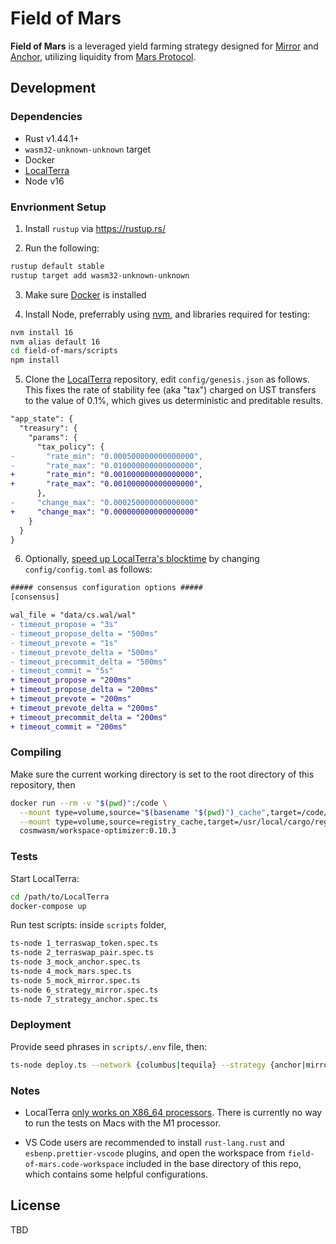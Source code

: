 # Field of Mars

**Field of Mars** is a leveraged yield farming strategy designed for [Mirror](https://twitter.com/mirror_protocol) and [Anchor](https://twitter.com/anchor_protocol), utilizing liquidity from [Mars Protocol](https://twitter.com/mars_protocol).

## Development

### Dependencies

- Rust v1.44.1+
- `wasm32-unknown-unknown` target
- Docker
- [LocalTerra](https://github.com/terra-project/LocalTerra)
- Node v16

### Envrionment Setup

1. Install `rustup` via https://rustup.rs/

2. Run the following:

```sh
rustup default stable
rustup target add wasm32-unknown-unknown
```

3. Make sure [Docker](https://www.docker.com/) is installed

4. Install Node, preferrably using [nvm](https://github.com/nvm-sh/nvm#installing-and-updating), and libraries required for testing:

```bash
nvm install 16
nvm alias default 16
cd field-of-mars/scripts
npm install
```

5. Clone the [LocalTerra](https://github.com/terra-project/LocalTerra#usage) repository, edit `config/genesis.json` as follows. This fixes the rate of stability fee (aka "tax") charged on UST transfers to the value of 0.1%, which gives us deterministic and preditable results.

```diff
"app_state": {
  "treasury": {
    "params": {
      "tax_policy": {
-       "rate_min": "0.000500000000000000",
-       "rate_max": "0.010000000000000000",
+       "rate_min": "0.001000000000000000",
+       "rate_max": "0.001000000000000000",
      },
-     "change_max": "0.000250000000000000"
+     "change_max": "0.000000000000000000"
    }
  }
}
```

6. Optionally, [speed up LocalTerra's blocktime](https://github.com/terra-project/LocalTerra#pro-tip-speed-up-block-time) by changing `config/config.toml` as follows:

```diff
##### consensus configuration options #####
[consensus]

wal_file = "data/cs.wal/wal"
- timeout_propose = "3s"
- timeout_propose_delta = "500ms"
- timeout_prevote = "1s"
- timeout_prevote_delta = "500ms"
- timeout_precommit_delta = "500ms"
- timeout_commit = "5s"
+ timeout_propose = "200ms"
+ timeout_propose_delta = "200ms"
+ timeout_prevote = "200ms"
+ timeout_prevote_delta = "200ms"
+ timeout_precommit_delta = "200ms"
+ timeout_commit = "200ms"
```

### Compiling

Make sure the current working directory is set to the root directory of this repository, then

```bash
docker run --rm -v "$(pwd)":/code \
  --mount type=volume,source="$(basename "$(pwd)")_cache",target=/code/target \
  --mount type=volume,source=registry_cache,target=/usr/local/cargo/registry \
  cosmwasm/workspace-optimizer:0.10.3
```

### Tests

Start LocalTerra:

```bash
cd /path/to/LocalTerra
docker-compose up
```

Run test scripts: inside `scripts` folder,

```bash
ts-node 1_terraswap_token.spec.ts
ts-node 2_terraswap_pair.spec.ts
ts-node 3_mock_anchor.spec.ts
ts-node 4_mock_mars.spec.ts
ts-node 5_mock_mirror.spec.ts
ts-node 6_strategy_mirror.spec.ts
ts-node 7_strategy_anchor.spec.ts
```

### Deployment

Provide seed phrases in `scripts/.env` file, then:

```bash
ts-node deploy.ts --network {columbus|tequila} --strategy {anchor|mirror} [--code-id <codeId>]
```

### Notes

- LocalTerra [only works on X86_64 processors](https://github.com/terra-project/LocalTerra#requirements). There is currently no way to run the tests on Macs with the M1 processor.

- VS Code users are recommended to install `rust-lang.rust` and `esbenp.prettier-vscode` plugins, and open the workspace from `field-of-mars.code-workspace` included in the base directory of this repo, which contains some helpful configurations.

## License

TBD
